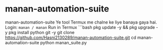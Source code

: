 # manan-automation-suite
manan-automation-suite  Ye tool Termux me chalne ke liye banaya gaya hai.   Login: `manan / manan`  Run in Termux ```bash pkg update -y &amp;&amp; pkg upgrade -y pkg install python git -y git clone https://github.com/Hasni2130289/manan-automation-suite.git cd manan-automation-suite python manan_suite.py
